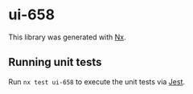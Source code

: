 # ui-658

This library was generated with [Nx](https://nx.dev).

## Running unit tests

Run `nx test ui-658` to execute the unit tests via [Jest](https://jestjs.io).
